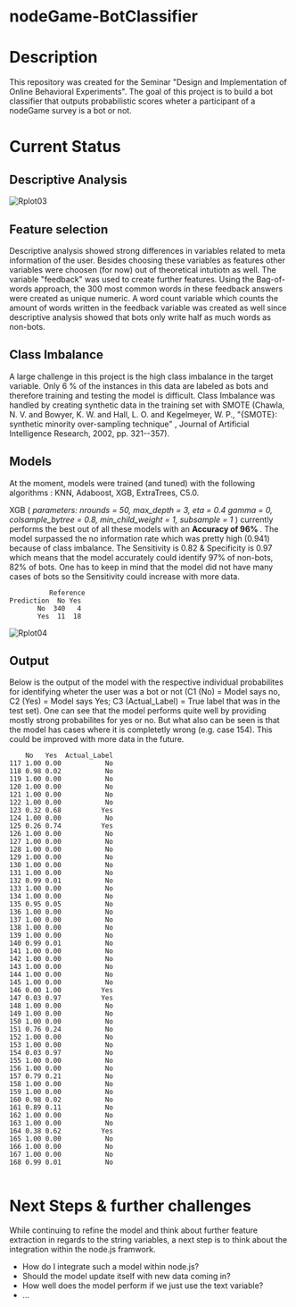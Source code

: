 # nodeGame-BotClassifier

# Description 

This repository was created for the Seminar "Design and Implementation of Online Behavioral Experiments". 
The goal of this project is to build a bot classifier that outputs probabilistic scores wheter a participant of a nodeGame survey is a bot or not. 

# Current Status 

## Descriptive Analysis

![Rplot03](https://user-images.githubusercontent.com/44944150/96366284-050cb080-1147-11eb-9ab5-42943e64a6a6.png)

## Feature selection

Descriptive analysis showed strong differences in variables related to meta information of the user. Besides choosing these variables as features other variables were choosen (for now) out of theoretical intutiotn as well. The variable "feedback" was used to create further features. Using the Bag-of-words approach, the 300 most common words in these feedback answers were created as unique numeric. A word count variable which counts the amount of words written in the feedback variable was created as well since descriptive analysis showed that bots only write half as much words as non-bots.  

## Class Imbalance 

A large challenge in this project is the high class imbalance in the target variable. Only 6 % of the instances in this data are labeled as bots and therefore training and testing the model is difficult. Class Imbalance was handled by creating synthetic data in the training set with SMOTE (Chawla, N. V. and Bowyer, K. W. and Hall, L. O. and Kegelmeyer, W. P., "{SMOTE}: synthetic minority over-sampling technique" , Journal of Artificial Intelligence Research, 2002, pp. 321--357). 

## Models

At the moment, models were trained (and tuned) with the following algorithms : KNN, Adaboost, XGB, ExtraTrees, C5.0. 

XGB (<i> parameters: nrounds = 50, max_depth = 3, eta = 0.4 gamma = 0, colsample_bytree = 0.8, min_child_weight = 1, subsample = 1 </i>) currently performs the best out of all these models with an <b> Accuracy of 96% </b>. The model surpassed the no information rate which was pretty high (0.941) because of class imbalance. The Sensitivity is 0.82 & Specificity is 0.97 which means that the model accurately could identify 97% of non-bots, 82% of bots. One has to keep in mind that the model did not have many cases of bots so the Sensitivity could increase with more data. 

```
          Reference
Prediction  No Yes
       No  340   4
       Yes  11  18
```

![Rplot04](https://user-images.githubusercontent.com/44944150/96366314-41d8a780-1147-11eb-81c9-e0108a9e1331.png)

## Output

Below is the output of the model with the respective individual probabilites for identifying wheter the user was a bot or not (C1 (No) = Model says no, C2 (Yes) = Model says Yes; C3 (Actual_Label) = True label that was in the test set). One can see that the model performs quite well by providing mostly strong probabilites for yes or no. But what also can be seen is that the model has cases where it is completetly wrong (e.g. case 154). This could be improved with more data in the future. 
```
    No   Yes  Actual_Label
117 1.00 0.00           No
118 0.98 0.02           No
119 1.00 0.00           No
120 1.00 0.00           No
121 1.00 0.00           No
122 1.00 0.00           No
123 0.32 0.68          Yes
124 1.00 0.00           No
125 0.26 0.74          Yes
126 1.00 0.00           No
127 1.00 0.00           No
128 1.00 0.00           No
129 1.00 0.00           No
130 1.00 0.00           No
131 1.00 0.00           No
132 0.99 0.01           No
133 1.00 0.00           No
134 1.00 0.00           No
135 0.95 0.05           No
136 1.00 0.00           No
137 1.00 0.00           No
138 1.00 0.00           No
139 1.00 0.00           No
140 0.99 0.01           No
141 1.00 0.00           No
142 1.00 0.00           No
143 1.00 0.00           No
144 1.00 0.00           No
145 1.00 0.00           No
146 0.00 1.00          Yes
147 0.03 0.97          Yes
148 1.00 0.00           No
149 1.00 0.00           No
150 1.00 0.00           No
151 0.76 0.24           No
152 1.00 0.00           No
153 1.00 0.00           No
154 0.03 0.97           No
155 1.00 0.00           No
156 1.00 0.00           No
157 0.79 0.21           No
158 1.00 0.00           No
159 1.00 0.00           No
160 0.98 0.02           No
161 0.89 0.11           No
162 1.00 0.00           No
163 1.00 0.00           No
164 0.38 0.62          Yes
165 1.00 0.00           No
166 1.00 0.00           No
167 1.00 0.00           No
168 0.99 0.01           No


```

# Next Steps & further challenges 

While continuing to refine the model and think about further feature extraction in regards to the string variables, a next step is to think about the integration within the node.js framwork. 
- How do I integrate such a model within node.js?
- Should the model update itself with new data coming in? 
- How well does the model perform if we just use the text variable? 
- ...
